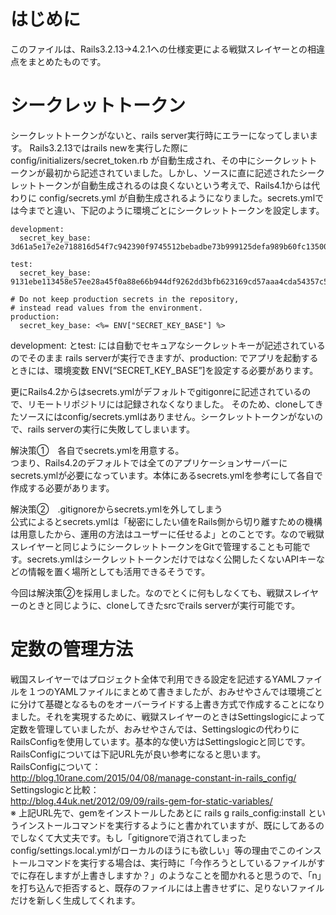 # はじめに
このファイルは、Rails3.2.13→4.2.1への仕様変更による戦獄スレイヤーとの相違点をまとめたものです。

# シークレットトークン
シークレットトークンがないと、rails server実行時にエラーになってしまいます。
Rails3.2.13ではrails newを実行した際に config/initializers/secret_token.rb が自動生成され、その中にシークレットトークンが最初から記述されていました。しかし、ソースに直に記述されたシークレットトークンが自動生成されるのは良くないという考えで、Rails4.1からは代わりに config/secrets.yml が自動生成されるようになりました。secrets.ymlでは今までと違い、下記のように環境ごとにシークレットトークンを設定します。
```
development:
  secret_key_base: 3d61a5e17e2e718816d54f7c942390f9745512bebadbe73b999125defa989b60fc13500b0c17080ae4b5377dd14517e11127b4d9b6592b34411eeb4a576b6d2e

test:
  secret_key_base: 9131ebe113458e57ee28a45f0a88e66b944df9262dd3bfb623169cd57aaa4cda54357c5cfed48e0c523fb5991ddfbfb0d4a5fcdbaf5949280b8c5879ada54c95

# Do not keep production secrets in the repository,
# instead read values from the environment.
production:
  secret_key_base: <%= ENV["SECRET_KEY_BASE"] %>
```
development: とtest: には自動でセキュアなシークレットキーが記述されているのでそのまま
rails serverが実行できますが、production: でアプリを起動するときには、環境変数 ENV[“SECRET_KEY_BASE”]を設定する必要があります。

更にRails4.2からはsecrets.ymlがデフォルトでgitigonreに記述されているので、リモートリポジトリには記録されなくなりました。
そのため、cloneしてきたソースにはconfig/secrets.ymlはありません。シークレットトークンがないので、rails serverの実行に失敗してしまいます。

解決策①　各自でsecrets.ymlを用意する。  
つまり、Rails4.2のデフォルトでは全てのアプリケーションサーバーにsecrets.ymlが必要になっています。本体にあるsecrets.ymlを参考にして各自で作成する必要があります。

解決策②　.gitignoreからsecrets.ymlを外してしまう  
公式によるとsecrets.ymlは「秘密にしたい値をRails側から切り離すための機構は用意したから、運用の方法はユーザーに任せるよ」とのことです。なので戦獄スレイヤーと同じようにシークレットトークンをGitで管理することも可能です。secrets.ymlはシークレットトークンだけではなく公開したくないAPIキーなどの情報を置く場所としても活用できるそうです。

今回は解決策②を採用しました。なのでとくに何もしなくても、戦獄スレイヤーのときと同じように、cloneしてきたsrcでrails serverが実行可能です。

# 定数の管理方法
戦国スレイヤーではプロジェクト全体で利用できる設定を記述するYAMLファイルを１つのYAMLファイルにまとめて書きましたが、おみせやさんでは環境ごとに分けて基礎となるものをオーバーライドする上書き方式で作成することになりました。それを実現するために、戦獄スレイヤーのときはSettingslogicによって定数を管理していましたが、おみせやさんでは、Settingslogicの代わりにRailsConfigを使用しています。基本的な使い方はSettingslogicと同じです。
RailsConfigについては下記URL先が良い参考になると思います。  
RailsConfigについて：  
<http://blog.10rane.com/2015/04/08/manage-constant-in-rails_config/>  
Settingslogicと比較：  
<http://blog.44uk.net/2012/09/09/rails-gem-for-static-variables/>  
※ 上記URL先で、gemをインストールしたあとに rails g rails_config:install というインストールコマンドを実行するようにと書かれていますが、既にしてあるのでしなくて大丈夫です。もし「gitignoreで消されてしまったconfig/settings.local.ymlがローカルのほうにも欲しい」等の理由でこのインストールコマンドを実行する場合は、実行時に「今作ろうとしているファイルがすでに存在しますが上書きしますか？」のようなことを聞かれると思うので、「n」を打ち込んで拒否すると、既存のファイルには上書きせずに、足りないファイルだけを新しく生成してくれます。

